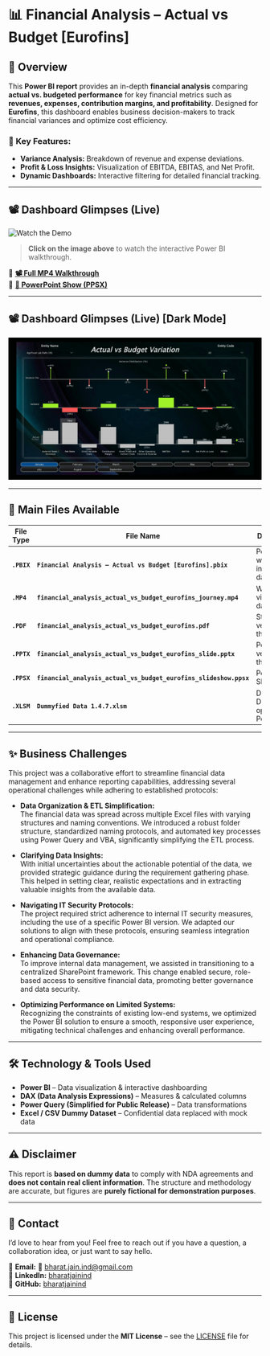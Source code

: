 # 📊 Financial Analysis – Actual vs Budget [Eurofins]

## 🚀 Overview
This **Power BI report** provides an in-depth **financial analysis** comparing **actual vs. budgeted performance** for key financial metrics such as **revenues, expenses, contribution margins, and profitability**. Designed for **Eurofins**, this dashboard enables business decision-makers to track financial variances and optimize cost efficiency.

### 🎯 Key Features:
- **Variance Analysis:** Breakdown of revenue and expense deviations.
- **Profit & Loss Insights:** Visualization of EBITDA, EBITAS, and Net Profit.
- **Dynamic Dashboards:** Interactive filtering for detailed financial tracking.

---

## 📽️ Dashboard Glimpses (Live)

![Watch the Demo](https://github.com/bharatjainind/financial-analysis-actual-vs-budget-eurofins/blob/e27699f1ae219eb27296e96ec9261d346710958a/Project%20Report%20%5BEurofins%5D/images/financial_analysis_actual_vs_budget_eurofins_clips.gif)

> **Click on the image above** to watch the interactive Power BI walkthrough.

🔹 **[📽️ Full MP4 Walkthrough](https://drive.google.com/file/d/1FvcH3wnR2i6ueJ8PYEJNtwYt7RU6o9fR/view?usp=drive_link)**  
🔹 **[🎥 PowerPoint Show (PPSX)](https://docs.google.com/presentation/d/1ZKn8VB5ilm3zcugM2kdQ2e59xeQN4NNX/edit?usp=drive_link&ouid=116203234219809078878&rtpof=true&sd=true)**  

---

## 📽️ Dashboard Glimpses (Live) [Dark Mode]

![Watch the Dark Demo](https://github.com/bharatjainind/financial-analysis-actual-vs-budget-eurofins/blob/main/Project%20Report%20%5BEurofins%5D/images/dark_mode/financial_analysis_actual_vs_budget_eurofins_clips_dark.gif)

---

## 📂 Main Files Available
| File Type | File Name | Description | Link |
|-----------|-----------|-------------|------|
| **`.PBIX`** | **`Financial Analysis – Actual vs Budget [Eurofins].pbix`** | Power BI file with interactive dashboards | [⬇️](https://github.com/bharatjainind/financial-analysis-actual-vs-budget-eurofins/raw/refs/heads/main/Project%20Report%20%5BEurofins%5D/report/Financial%20Analysis%20%E2%80%93%20Actual%20vs%20Budget%20%5BEurofins%5D.pbix) |
| **`.MP4`** | **`financial_analysis_actual_vs_budget_eurofins_journey.mp4`** | Walkthrough video of the dashboard | [⬇️](https://github.com/bharatjainind/financial-analysis-actual-vs-budget-eurofins/raw/refs/heads/main/Project%20Report%20%5BEurofins%5D/images/others/financial_analysis_actual_vs_budget_eurofins_clips.mp4) |
| **`.PDF`** | **`financial_analysis_actual_vs_budget_eurofins.pdf`** | Static version of the report | [⬇️](https://github.com/bharatjainind/financial-analysis-actual-vs-budget-eurofins/blob/c44d328dffe9d3b43a5d5321f900a296e2cdd4b7/Project%20Report%20%5BEurofins%5D/images/others/financial_analysis_actual_vs_budget_eurofins.pdf) |
| **`.PPTX`** | **`financial_analysis_actual_vs_budget_eurofins_slide.pptx`** | PowerPoint version of the report | [⬇️](https://github.com/bharatjainind/financial-analysis-actual-vs-budget-eurofins/raw/refs/heads/main/Project%20Report%20%5BEurofins%5D/images/others/financial_analysis_actual_vs_budget_eurofins_slide.pptx) |
| **`.PPSX`** | **`financial_analysis_actual_vs_budget_eurofins_slideshow.ppsx`** | PowerPoint Slideshow | [⬇️](https://github.com/bharatjainind/financial-analysis-actual-vs-budget-eurofins/raw/refs/heads/main/Project%20Report%20%5BEurofins%5D/images/others/financial_analysis_actual_vs_budget_eurofins_slideshow.ppsx) |
| **`.XLSM`** | **`Dummyfied Data 1.4.7.xlsm`** | Dummy Data for operating Power BI file | [⬇️](https://github.com/bharatjainind/financial-analysis-actual-vs-budget-eurofins/raw/refs/heads/main/Project%20Report%20%5BEurofins%5D/dummy_data/MASTER/Dummyfied%20Data%201.4.7.xlsm) |

---

## ✨ Business Challenges

This project was a collaborative effort to streamline financial data management and enhance reporting capabilities, addressing several operational challenges while adhering to established protocols:

- **Data Organization & ETL Simplification:**  
  The financial data was spread across multiple Excel files with varying structures and naming conventions. We introduced a robust folder structure, standardized naming protocols, and automated key processes using Power Query and VBA, significantly simplifying the ETL process.

- **Clarifying Data Insights:**  
  With initial uncertainties about the actionable potential of the data, we provided strategic guidance during the requirement gathering phase. This helped in setting clear, realistic expectations and in extracting valuable insights from the available data.

- **Navigating IT Security Protocols:**  
  The project required strict adherence to internal IT security measures, including the use of a specific Power BI version. We adapted our solutions to align with these protocols, ensuring seamless integration and operational compliance.

- **Enhancing Data Governance:**  
  To improve internal data management, we assisted in transitioning to a centralized SharePoint framework. This change enabled secure, role-based access to sensitive financial data, promoting better governance and data security.

- **Optimizing Performance on Limited Systems:**  
  Recognizing the constraints of existing low-end systems, we optimized the Power BI solution to ensure a smooth, responsive user experience, mitigating technical challenges and enhancing overall performance.

---

## 🛠️ Technology & Tools Used
- **Power BI** – Data visualization & interactive dashboarding
- **DAX (Data Analysis Expressions)** – Measures & calculated columns
- **Power Query (Simplified for Public Release)** – Data transformations
- **Excel / CSV Dummy Dataset** – Confidential data replaced with mock data

---

## ⚠️ Disclaimer
This report is **based on dummy data** to comply with NDA agreements and **does not contain real client information**. The structure and methodology are accurate, but figures are **purely fictional for demonstration purposes**.

---

## 📩 Contact
I’d love to hear from you! Feel free to reach out if you have a question, a collaboration idea, or just want to say hello.  

📧 **Email:**  📨 [bharat.jain.ind@gmail.com](mailto:bharat.jain.ind@gmail.com?subject=Excited%20to%20Connect%20-%20Quick%20Introduction&body=Hello%20Bharat%2C%0A%0AI%20came%20across%20your%20GitHub%20profile%20and%20was%20really%20impressed%20by%20your%20work%20on%20%5Bmention%20specific%20project%20or%20area%5D.%0A%0AI%20wanted%20to%20reach%20out%20to%3A%0A%0A🔹%20Discuss%20a%20potential%20collaboration%20on%20%5Bbriefly%20mention%20your%20idea%5D.%0A🔹%20Ask%20a%20question%20about%20%5Btopic%20of%20interest%5D.%0A🔹%20Share%20feedback%20or%20just%20connect%20and%20exchange%20ideas.%0A%0AA%20little%20about%20me%3A%0A👤%20**Name**%3A%20%5BYour%20Name%5D%0A💼%20**Profession/Background**%3A%20%5BYour%20Role%20or%20Field%5D%0A🌍%20**Location**%3A%20%5BYour%20City/Country%5D%0A%0ALooking%20forward%20to%20your%20reply!%20Let’s%20create%20something%20great%20together.%0A%0ABest%20regards%2C%0A%5BYour%20Name%5D)  
🔗 **LinkedIn:** [bharatjainind](https://www.linkedin.com/in/bharatjainind)  
🔗 **GitHub:** [bharatjainind](https://github.com/bharatjainind)  

---

## 📜 License
This project is licensed under the **MIT License** – see the [LICENSE](LICENSE) file for details.
